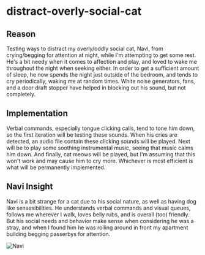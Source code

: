 # distract-overly-social-cat

## Reason
Testing ways to distract my overly/oddly social cat, Navi, from crying/begging for attention at night, while I'm attempting to get some rest. He's a bit needy when it comes to affection and play, and loved to wake me throughout the night when seeking either. In order to get a sufficient amount of sleep, he now spends the night just outside of the bedroom, and tends to cry periodically, waking me at random times. White noise generators, fans, and a door draft stopper have helped in blocking out his sound, but not completely. 

## Implementation
Verbal commands, especially tongue clicking calls, tend to tone him down, so the first iteration will be testing these sounds. When his cries are detected, an audio file contain these clicking sounds will be played. Next will be to play some soothing instrumental music, seeing that music calms him down. And finally, cat meows will be played, but I'm assuming that this won't work and may cause him to cry more. Whichever is most efficient is what will be permanently implemented.

## Navi Insight
Navi is a bit strange for a cat due to his social nature, as well as having dog like sensesibilities. He understands verbal commands and visual queues, follows me wherever I walk, loves belly rubs, and is overall (too) friendly. But his social needs and behavior make sense when considering he was a stray, and when I found him he was rolling around in front my apartment building begging passerbys for attention.        

![Navi](https://raw.githubusercontent.com/gldstrrbt/distract-overly-social-cat/master/navi-00.jpg)
